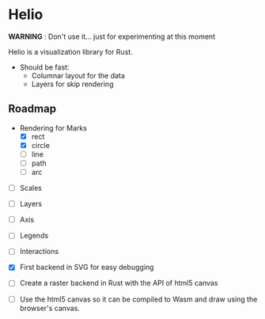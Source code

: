 # Helio

**WARNING** : Don't use it... just for experimenting at this moment

Helio is a visualization library for Rust. 

- Should be fast:
    - Columnar layout for the data
    - Layers for skip rendering

## Roadmap

- Rendering for Marks
    - [x] rect
    - [x] circle
    - [ ] line
    - [ ] path
    - [ ] arc
- [ ] Scales
- [ ] Layers
- [ ] Axis
- [ ] Legends
- [ ] Interactions

- [x] First backend in SVG for easy debugging
- [ ] Create a raster backend in Rust with the API of html5 canvas
- [ ] Use the html5 canvas so it can be compiled to Wasm and draw using the browser's canvas.